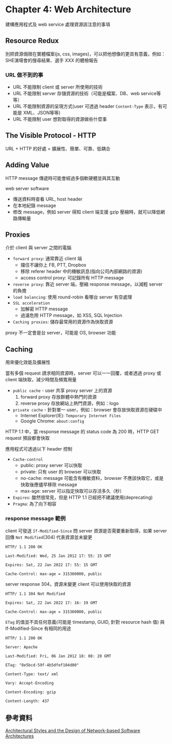 # Chapter 4: Web Architecture

建構應用程式及 web service 處理資源該注意的事項

## Resource Redux

別把資源侷限在實體檔案(js, css, images)，可以把他想像的更具有意義，例如：SHE演場會的搜尋結果、選手 XXX 的體檢報告

### URL 做不到的事

* URL 不能限制 client 或 server 所使用的技術
* URL 不能限制 server 存儲資源的技術（可能是檔案、DB、web service等等）
* URL 不能限制資源的呈現方式(user 可透過 header `Content-Type` 表示，有可能是 XML、JSON等等)
* URL 不能限制 user 想對取得的資源做些什麼事

## The Visible Protocol - HTTP

URL + HTTP 的好處 = 擴展性、簡單、可靠、低耦合

## Adding Value

HTTP message 傳遞時可能會經過多個軟硬體並與其互動

web server software

* 傳送資料時查看 URL, host header
* 在本地紀錄 message
* 修改 message，例如 server 得知 client 端支援 gzip 壓縮時，就可以降低網路傳輸量

## Proxies

介於 client 與 server 之間的電腦

* `forward proxy`: 通常靠近 client 端
  * 擋住不讓你上 FB, PTT, Dropbox
  * 移除 referer header 中的機敏訊息(指向公司內部網路的資源)
  * access control proxy: 可記錄所有 HTTP message
* `reverse proxy`: 靠近 server 端，壓縮 response message，以減輕 server 的負擔
* `load balancing`: 使用 round-robin 看哪台 server 有空處理
* `SSL acceleration`
  * 加解密 HTTP message
  * 過濾危險 HTTP message，如 XSS, SQL Injection
* `Caching proxies`: 儲存最常用的資源作為快取資源

proxy 不一定會是台 server，可能是 OS, browser 功能

## Caching

用來優化效能及擴展性

當有多個 request 請求相同資源時，server 可以一一回覆，或者透過 proxy 或 client 端快取，減少時間及頻寬用量

* `public cache` - user 共享 proxy server 上的資源
  1. forward proxy 存放群體中熱門的資源
  1. reverse proxy 存放網站上熱門資源，例如：logo
* `private cache` - 針對單一 user，例如：browser 會存放快取資源在硬碟中
  * Internet Explorer(IE): `Temporary Internet Files`
  * Google Chrome: `about:config`

HTTP 1.1 中，當 response message 的 status code 為 200 時，HTTP GET request 預設都會快取

應用程式可透過以下 header 控制

* `Cache-control`
  * public: proxy server 可以快取
  * private: 只有 user 的 browser 可以快取
  * no-cache: message 可能含有機敏資料，browser 不應該快取它，或是快取後應儘早移除 message
  * max-age: server 可以指定快取可以存活多久（秒）
* `Expires`: 酸然很常見，但是 HTTP 1.1 已經把不建議使用(deprecating)
* `Pragma`: 為了向下相容

### response message 範例

client 可發送 `If-Modified-Since` 問 server 資源是否需要重新取得，如果 server 回傳 `Not Modified`(304) 代表資源並未變更

```sample
HTTP/ 1.1 200 OK

Last-Modified: Wed, 25 Jan 2012 17: 55: 15 GMT

Expires: Sat, 22 Jan 2022 17: 55: 15 GMT

Cache-Control: max-age = 315360000, public
```

server response 304，資源未變更 client 可以使用快取的資源

```sample
HTTP/ 1.1 304 Not Modified

Expires: Sat, 22 Jan 2022 17: 16: 19 GMT

Cache-Control: max-age = 315360000, public
```

`ETag` 的值並不具任何意義(可能是 timestamp, GUID, 針對 resource hash 值) 與 If-Modified-Since 有相同的用途

```sample
HTTP/ 1.1 200 OK

Server: Apache

Last-Modified: Fri, 06 Jan 2012 18: 08: 20 GMT

ETag: "8e5bcd-59f-4b5dfef104d00"

Content-Type: text/ xml

Vary: Accept-Encoding

Content-Encoding: gzip

Content-Length: 437
```

## 參考資料

[Architectural Styles and the Design of Network-based Software Architectures](https://www.ics.uci.edu/~fielding/pubs/dissertation/top.htm)